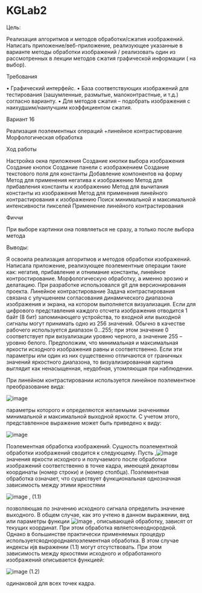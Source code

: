 # KGLab2
Цель:

 Реализация алгоритмов и методов обработки/сжатия изображений. 
 Написать приложение/веб-приложение, реализующее указанные в варианте методы 
 обработки изображений / реализовать один из рассмотренных в лекции методов 
 сжатия графической информации ( на выбор).

Требования

 • Графический интерфейс.
 • База соответствующих изображений для тестирования (зашумленные, 
размытые, малоконтрастные, и т.д.) согласно варианту.
 • Для методов сжатия – подобрать изображения с наихудшим/наилучшим 
коэффициентом сжатия.

Вариант 16

 Реализация поэлементных операций +линейное контрастирование
 Морфологическая обработка


 Ход работы

Настройка окна приложения
Создание кнопки выбора изображения
Создание кнопок
Создание панели с изображением
Создание текстового поля для константы
Добавление компонентов на форму
Метод для применения негатива к изображению
Метод для прибавления константы к изображению
Метод для вычитания константы из изображения
Метод для применения линейного контрастирования к изображению
Поиск минимальной и максимальной интенсивности пикселей
Применение линейного контрастирования


Фиччи
 
При выборе картинки она появляеться не сразу, а только после выбора метода


Выводы:

 Я освоила реализация алгоритмов и методов обработки изображений. 
 Написала приложение, реализующее поэлементные операции такие как: негатив, прибавление и отнимание константы, линейное контростирование.
 Морфологическую обработку, а именно эрозию и делатацию. При разработке использовался git для версионирования проекта.
 Линейное контрастирование
Задача контрастирования связана с улучшением согласования динамического диапазона изображения и экрана, на котором выполняется визуализация. Если для цифрового представления каждого отсчета изображения отводится 1 байт (8 бит) запоминающего устройства, то входной или выходной сигналы могут принимать одно из 256 значений. Обычно в качестве рабочего используется диапазон 0...255; при этом значение 0 соответствует при визуализации уровню черного, а значение 255 – уровню белого. Предположим, что минимальная и максимальная яркости исходного изображения равны  и  соответственно. Если эти параметры или один из них существенно отличаются от граничных значений яркостного диапазона, то визуализированная картина выглядит как ненасыщенная, неудобная, утомляющая при наблюдении.

При линейном контрастировании используется линейное поэлементное преобразование вида:

![image](https://github.com/ChikunKsenia/KGLab2/assets/125186906/3fb99e83-d51b-4f3f-b63a-abefb2dd7e57)


параметры которого  и  определяются желаемыми значениями минимальной  и максимальной  выходной яркости. С учетом этого, представленное выражение может быть приведено к виду:

![image](https://github.com/ChikunKsenia/KGLab2/assets/125186906/d5823a17-77b1-4e54-928e-b7ccab795d3d)

Поэлементная обработка изображений.
Сущность поэлементной обработки изображений сводится к следующему. Пусть ,![image](https://github.com/ChikunKsenia/KGLab2/assets/125186906/e3d200af-051b-4d51-b62c-5cc5ef218c32)
 значения яркости исходного и получаемого после обработки изображений соответственно в точке кадра, имеющей декартовы координаты (номер строки) и (номер столбца). Поэлементная обработка означает, что существует функциональная однозначная зависимость между этими яркостями

![image](https://github.com/ChikunKsenia/KGLab2/assets/125186906/451e4b94-637a-4340-bbad-d57544adc1f0)
, (1.1)

позволяющая по значению исходного сигнала определить значение выходного. В общем случае, как это учтено в данном выражении, вид или параметры функции ![image](https://github.com/ChikunKsenia/KGLab2/assets/125186906/de652721-e79f-489c-876c-61e40622a5b6)
, описывающей обработку, зависят от текущих координат. При этом обработка являетсянеоднородной. Однако в большинстве практически применяемых процедур используетсяоднороднаяпоэлементная обработка. В этом случае индексы иjв выражении (1.1) могут отсутствовать. При этом зависимость между яркостями исходного и обработанного изображений описывается функцией:

![image](https://github.com/ChikunKsenia/KGLab2/assets/125186906/0f287b1d-e762-4720-99ba-a8fb88a9201f)
(1.2)

одинаковой для всех точек кадра.




